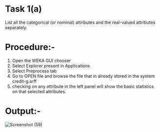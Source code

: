 # Task 1(a)
List all the categorical (or nominal) attributes and the real-valued attributes separately. 
# Procedure:-
<ol>
 <li>Open the WEKA GUI chooser</li>
 <li>Select Explorer present in Applications</li>
 <li>Select Preprocess tab</li>
 <li>Go to OPEN file and browse the file that in already stored in the system credit-g.arff</li>
 <li>checking on any attribute in the left panel will show the basic statistics on that selected attributes.</li>
</ol>

# Output:-

![Screenshot (59)](https://github.com/prabhasg03/Task-Codes/assets/121883587/269d94af-af73-4221-a42d-b590af070f06)
